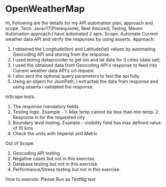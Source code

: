 # OpenWeatherMap
Hi,
Following are the details for my API automation plan, approach and scope.
Tech: Javav17(Prerequisite), Rest Assured, Testng, Maven
Automation approach:I have automated 2 apis.
Scope:
Automate Current weather data API and verify the responses by using asserts. 
Approach:
1. I obtained the Longitude(lon) and Latitude(lat) values by automating Geocoding API and storing from the response.
2. I used testng dataprovider to get lon and lat data for 3 cities (data set).
3. I used the obtained data from Geocoding API's response to feed into Current weather data API's url request.
4. I also sent the optional query parameters to test the api fully.
5. Using an object for JsonPath, i extracted the data from response and using asserts i validated the response.

InScope tests:
1. The response mandatory fields
2. Testing logic. Example - 1. Max temp cannot be less than min temp. 2. Response is for the requested city
3. Boundary level testing. Example - visibility field has max defined value of 10 kms
4. Check the units with Imperial and Metric
 
Out of Scope:
1. Geocoding API testing 
2. Negative cases but not in this exercise. 
3. Database testing but not in this exercise.
4. Performance/Stress testing but not in this exercise.

How to execute:
Please Run as TestNg test
